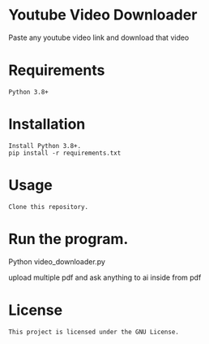 # Youtube Video Downloader
Paste any youtube video link and download that video

<h1>Requirements</h1>

    Python 3.8+
    

<h1>Installation</h1>

    Install Python 3.8+.
    pip install -r requirements.txt
    

<h1>Usage</h1>

    Clone this repository.
<h1>Run the program.</h1>
    
   Python video_downloader.py
    
upload multiple pdf and ask anything to ai inside from pdf

<H1>License</H1>

    This project is licensed under the GNU License.
